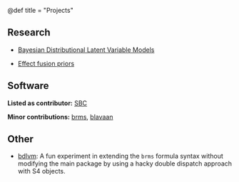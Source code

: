 @def title = "Projects"

## Research

- [Bayesian Distributional Latent Variable Models](https://paulbuerkner.com/projects/#bdlvms)

- [Effect fusion priors](/effect-fusion/)

## Software

**Listed as contributor:** [SBC](https://github.com/hyunjimoon/SBC/)

**Minor contributions:** [brms](https://github.com/paul-buerkner/brms), [blavaan](https://github.com/ecmerkle/blavaan)

## Other

- [bdlvm](https://github.com/bdlvm-project/bdlvm-pkg): A fun experiment in extending
  the `brms` formula syntax without modifying the main package by using a hacky
  double dispatch approach with S4 objects.